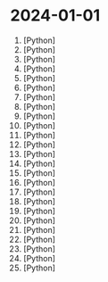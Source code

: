 # 2024-01-01

1. [](https://github.comundefined "Learn how to design large-scale systems. Prep for the system design interview. Includes Anki flashcards.") [Python]
2. [](https://github.comundefined "Focus on prompting and generating") [Python]
3. [](https://github.comundefined "A community-supported supercharged version of paperless: scan, index and archive all your physical documents") [Python]
4. [](https://github.comundefined "") [Python]
5. [](https://github.comundefined "openpilot is an open source driver assistance system. openpilot performs the functions of Automated Lane Centering and Adaptive Cruise Control for 250+ supported car makes and models.") [Python]
6. [](https://github.comundefined "") [Python]
7. [](https://github.comundefined "Run Mixtral-8x7B models in Colab or consumer desktops") [Python]
8. [](https://github.comundefined "Static Analyzer for Solidity and Vyper") [Python]
9. [](https://github.comundefined "TinyGPT-V: Efficient Multimodal Large Language Model via Small Backbones") [Python]
10. [](https://github.comundefined "World's Best AI Aimbot - CS2, Valorant, Fortnite, APEX, every game") [Python]
11. [](https://github.comundefined "") [Python]
12. [](https://github.comundefined "[PG 2023] WaveNet: Wave-Aware Image Enhancement") [Python]
13. [](https://github.comundefined "High-Resolution Image Synthesis with Latent Diffusion Models") [Python]
14. [](https://github.comundefined "为ChatGPT/GLM提供实用化交互界面，特别优化论文阅读/润色/写作体验，模块化设计，支持自定义快捷按钮&函数插件，支持Python和C++等项目剖析&自译解功能，PDF/LaTex论文翻译&总结功能，支持并行问询多种LLM模型，支持chatglm2等本地模型。兼容文心一言, moss, llama2, rwkv, claude2, 通义千问, 书生, 讯飞星火等。") [Python]
15. [](https://github.comundefined "") [Python]
16. [](https://github.comundefined "Flet enables developers to easily build realtime web, mobile and desktop apps in Python. No frontend experience required.") [Python]
17. [](https://github.comundefined "🎉 崩坏：星穹铁道全自动 Honkai Star Rail 🎉") [Python]
18. [](https://github.comundefined "The Ethereum Improvement Proposal repository") [Python]
19. [](https://github.comundefined "Polestar Api - Home Assistant Component") [Python]
20. [](https://github.comundefined "Official implementation of MoMask: Generative Masked Modeling of 3D Human Motions") [Python]
21. [](https://github.comundefined "Free, open source crypto trading bot") [Python]
22. [](https://github.comundefined "Pocket-Sized Multimodal AI for content understanding and generation across multilingual texts, images, and 🔜 video, up to 5x faster than OpenAI CLIP and LLaVA 🖼️ & 🖋️") [Python]
23. [](https://github.comundefined "A generalized information-seeking agent system with Large Language Models (LLMs).") [Python]
24. [](https://github.comundefined "Lutris desktop client") [Python]
25. [](https://github.comundefined "We write your reusable computer vision tools. 💜") [Python]
